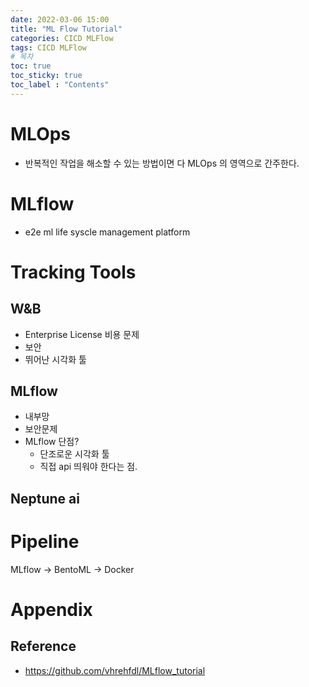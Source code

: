 ```yaml
---
date: 2022-03-06 15:00
title: "ML Flow Tutorial"
categories: CICD MLFlow
tags: CICD MLFlow
# 목차
toc: true  
toc_sticky: true 
toc_label : "Contents"
---
```

# MLOps
- 반복적인 작업을 해소할 수 있는 방법이면 다 MLOps 의 영역으로 간주한다.

# MLflow
- e2e ml life syscle management platform

# Tracking Tools
## W&B
- Enterprise License 비용 문제
- 보안
- 뛰어난 시각화 툴

## MLflow
- 내부망
- 보안문제
- MLflow 단점?
  - 단조로운 시각화 툴
  - 직접 api 띄워야 한다는 점.

## Neptune ai


# Pipeline
MLflow &rarr; BentoML &rarr; Docker


# Appendix
## Reference
- <https://github.com/vhrehfdl/MLflow_tutorial>